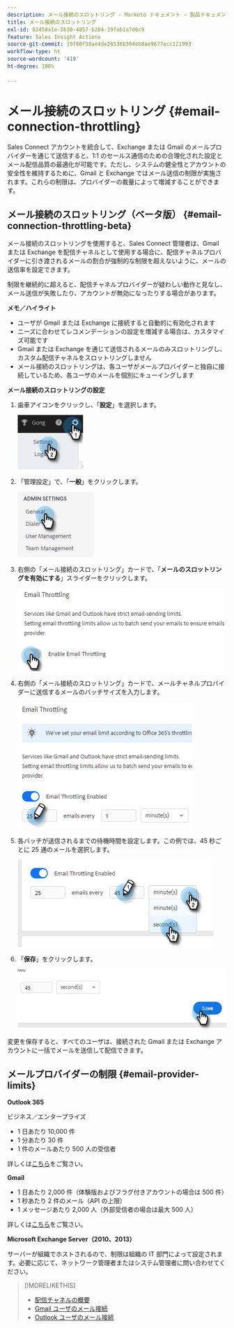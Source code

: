 ```yaml
---
description: メール接続のスロットリング - Marketo ドキュメント - 製品ドキュメント
title: メール接続のスロットリング
exl-id: 02450a1e-5b30-4057-b204-19fab1a7d6c9
feature: Sales Insight Actions
source-git-commit: 19f60f58ae4de26536b304eb8ae9677ecc221993
workflow-type: ht
source-wordcount: '419'
ht-degree: 100%

---
```


# メール接続のスロットリング {#email-connection-throttling}

Sales Connect アカウントを統合して、Exchange または Gmail のメールプロバイダーを通じて送信すると、1:1 のセールス通信のための合理化された設定とメール配信品質の最適化が可能です。ただし、システムの健全性とアカウントの安全性を維持するために、Gmail と Exchange ではメール送信の制限が実施されます。これらの制限は、プロバイダーの裁量によって増減することができます。

## メール接続のスロットリング（ベータ版） {#email-connection-throttling-beta}

メール接続のスロットリングを使用すると、Sales Connect 管理者は、Gmail または Exchange を配信チャネルとして使用する場合に、配信チャネルプロバイダーに引き渡されるメールの割合が強制的な制限を超えないように、メールの送信率を設定できます。

制限を継続的に超えると、配信チャネルプロバイダーが疑わしい動作と見なし、メール送信が失敗したり、アカウントが無効になったりする場合があります。

**メモ／ハイライト**

* ユーザが Gmail または Exchange に接続すると自動的に有効化されます
* ニーズに合わせてレコメンデーションの設定を増減する場合は、カスタマイズ可能です
* Gmail または Exchange を通じて送信されるメールのみスロットリングし、カスタム配信チャネルをスロットリングしません
* メール接続のスロットリングは、各ユーザがメールプロバイダーと独自に接続しているため、各ユーザのメールを個別にキューイングします

**メール接続のスロットリングの設定**

1. 歯車アイコンをクリックし、「**設定**」を選択します。

   ![](assets/email-connection-throttling-1.png)

1. 「管理設定」で、「**一般**」をクリックします。

   ![](assets/email-connection-throttling-2.png)

1. 右側の「メール接続のスロットリング」カードで、「**メールのスロットリングを有効にする**」スライダーをクリックします。

   ![](assets/email-connection-throttling-3.png)

1. 右側の「メール接続のスロットリング」カードで、メールチャネルプロバイダーに送信するメールのバッチサイズを入力します。

   ![](assets/email-connection-throttling-4.png)

1. 各バッチが送信されるまでの待機時間を設定します。この例では、45 秒ごとに 25 通のメールを選択します。

   ![](assets/email-connection-throttling-5.png)

1. 「**保存**」をクリックします。

   ![](assets/email-connection-throttling-6.png)

変更を保存すると、すべてのユーザは、接続された Gmail または Exchange アカウントに一括でメールを送信して配信できます。

## メールプロバイダーの制限 {#email-provider-limits}

**Outlook 365**

ビジネス／エンタープライズ

* 1 日あたり 10,000 件
* 1 分あたり 30 件
* 1 件のメールあたり 500 人の受信者

詳しくは[こちら](https://docs.microsoft.com/ja-jp/office365/servicedescriptions/exchange-online-service-description/exchange-online-limits?redirectedfrom=MSDN#RecipientLimits)をご覧さい。

**Gmail**

* 1 日あたり 2,000 件（体験版およびフラグ付きアカウントの場合は 500 件）
* 1 秒あたり 2 件のメール（API の上限）
* 1 メッセージあたり 2,000 人（外部受信者の場合は最大 500 人）

詳しくは[こちら](https://support.google.com/a/answer/166852?hl=jp)をご覧さい。

**Microsoft Exchange Server（2010、2013）**

サーバーが組織でホストされるので、制限は組織の IT 部門によって設定されます。必要に応じて、ネットワーク管理者またはシステム管理者に問い合わせてください。

>[!MORELIKETHIS]
>
>* [配信チャネルの概要](/help/marketo/product-docs/marketo-sales-connect/email/email-delivery/delivery-channel-overview.md)
>* [Gmail ユーザのメール接続](/help/marketo/product-docs/marketo-sales-connect/email-plugins/gmail/email-connection-for-gmail-users.md)
>* [Outlook ユーザのメール接続](/help/marketo/product-docs/marketo-sales-connect/email-plugins/msc-for-outlook/email-connection-for-outlook-users.md)
